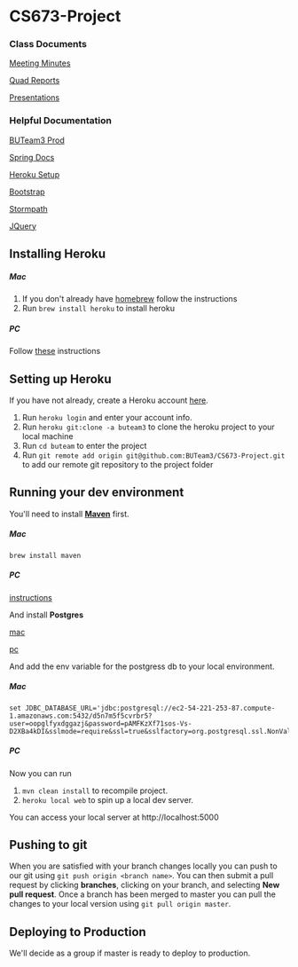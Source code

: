 # CS673-Project

### Class Documents

[Meeting Minutes](https://drive.google.com/drive/u/0/folders/0B_3YzwwsXS7NZDNHRVhXaENwYVk)

[Quad Reports](https://drive.google.com/drive/u/0/folders/0BwFLA3yVKsC2dmdUTE5xTllXOGM)

[Presentations](https://drive.google.com/drive/u/0/folders/0BwFLA3yVKsC2UGJoUmxOWnR3QWM)

### Helpful Documentation

[BUTeam3 Prod](https://buteam3.herokuapp.com/)

[Spring Docs](https://spring.io/docs)

[Heroku Setup](https://devcenter.heroku.com/articles/getting-started-with-java#introduction)

[Bootstrap](http://getbootstrap.com/css/)

[Stormpath](https://docs.stormpath.com/java/spring-boot-web/)

[JQuery](https://api.jquery.com/)

## Installing Heroku

##### Mac
1. If you don't already have [homebrew](http://brew.sh/) follow the instructions
2. Run `brew install heroku` to install heroku

##### PC
Follow [these](https://toolbelt.heroku.com/windows) instructions

## Setting up Heroku
If you have not already, create a Heroku account [here](https://signup.heroku.com/).

1. Run `heroku login` and enter your account info.
2. Run `heroku git:clone -a buteam3` to clone the heroku project to your local machine
3. Run `cd buteam` to enter the project
4. Run `git remote add origin git@github.com:BUTeam3/CS673-Project.git` to add our remote git repository to the project folder


## Running your dev environment
You'll need to install **[Maven](https://maven.apache.org/)** first.

##### Mac
`brew install maven`

##### PC
[instructions](http://www.mkyong.com/maven/how-to-install-maven-in-windows/)

And install **Postgres**

[mac](https://devcenter.heroku.com/articles/heroku-postgresql#set-up-postgres-on-mac)

[pc](https://devcenter.heroku.com/articles/heroku-postgresql#set-up-postgres-on-windows)

And add the env variable for the postgress db to your local environment.

##### Mac
```
set JDBC_DATABASE_URL='jdbc:postgresql://ec2-54-221-253-87.compute-1.amazonaws.com:5432/d5n7m5f5cvrbr5?user=oopglfyxdggazj&password=pAMFKzXf71sos-Vs-D2XBa4kDI&sslmode=require&ssl=true&sslfactory=org.postgresql.ssl.NonValidatingFactory'
```

##### PC


Now you can run

1. `mvn clean install` to recompile project.
2. `heroku local web` to spin up a local dev server.

You can access your local server at http://localhost:5000

## Pushing to git
When you are satisfied with your branch changes locally you can push to our git using `git push origin <branch name>`.
You can then submit a pull request by clicking **branches**, clicking on your branch, and selecting **New pull request**.
Once a branch has been merged to master you can pull the changes to your local version using `git pull origin master`.

## Deploying to Production
We'll decide as a group if master is ready to deploy to production.
